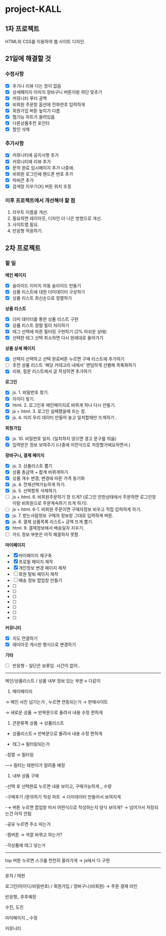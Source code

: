 # project-KALL
## 1차 프로젝트
HTML와 CSS를 이용하여 웹 사이트 디자인.

## 21일에 해결할 것
### 수정사항
- [x] 후기나 리뷰 다는 창이 없음 
- [x] 상세페이지 이미지 장바구니 버튼이랑 하단 맞추기
- [x] 커뮤니티 푸터 공백
- [x] 비회원 주문창 옵션에 전화번호 입력하게 
- [x] 회원가입 버튼 높이가 다름 
- [x] 찜기능 하트가 쏠려있음 
- [x] 다른상품추천 포인터
- [x] 할인 삭제

### 추가사항
- [x] 커뮤니티에 공지사항 추가
- [x] 커뮤니티에 리뷰 추가
- [x] 문의 완료 임시페이지 추가 나중에.
- [x] 비회원 로그인에 핸드폰 번호 추가
- [x] 파비콘 추가
- [x] 검색창 지우기(X) 버튼 위치 조정

### 이후 프로젝트에서 개선해야 할 점
1. 라우트 이름을 개선.
1. 필요하면 레이아웃, 디자인 더 나은 방향으로 개선.
1. 사이트맵 필요.
1. 반응형 적용하기.

## 2차 프로젝트
### 할 일
**메인 페이지**
- [x] 슬라이드 이미지 자동 슬라이드 만들기
- [x] 상품 리스트에 대한 더미데이터 구성하기
- [x] 상품 리스트 최신순으로 정렬하기

**상품 리스트**
- [x] 더미 데이터를 통한 상품 리스트 구현
- [x] 상품 리스트 정렬 필터 처리하기
- [x] 태그 선택에 따른 필터링 구현하기 (2% 아쉬운 상태)
- [x] 선택한 태그 선택 취소하면 다시 원래대로 돌아가기

**상품 상세 페이지**
- [x] 선택지 선택하고 선택 완료버튼 누르면 구매 리스트에 추가하기
- [ ] 추천 상품 리스트 '해당 카테고리 내에서' 랜덤하게 선별해 목록화하기
- [x] 리뷰, 질문 리스트에서 글 작성하면 추가하기

**로그인**
- [x] js. 1. 비밀번호 찾기.
- [x] 아이디 찾기.
- [x] html. 2. 로그인후 메인페이지로  바뀌게 하나 다시 만들기.
- [x] js + html. 3. 로그인 실패했을때 뜨는 창.
- [x] js. 4. 미리 우리 데이터 만들어 놓고 일치할때만 뜨게하기 .

**회원가입**
- [x] js. 10. 비밀번호 일치. (일치하지 않으면 경고 문구를 띄움)
- [x] 입력받은 정보 보여주기 (나중에 이런식으로 저장할거에요하면서.)

**장바구니, 결제 페이지**
- [x] js. 3. 상품리스트 뽑기
- [x] 상품 총금액 + 합계 바뀌게하기
- [x] 상품 개수 변경, 변경에 따른 가격 동기화
- [x] js. 4. 전체선택가능하게 하기.
- [x] js. 5. 선택항목 삭제하기.
- [ ] js + html. 6. 비회원주문하기 창 뜨게? (로그인 안한상태에서 주문하면 로그인창 이랑 비회원으로 주문계속하기 뜨게 하기).
- [ ] js + html. 6-1. 비회원 주문이면 구매자정보 비우고 직접 입력하게 하기.
- [x] js. 7. 받는사람정보 구매자 정보랑 그대로 입력하게 버튼.
- [x] js. 8. 결제 상품목록 리스트+ 금액 뜨게 뽑기.
- [x] html. 9. 결제정보에서 배송일자 지우기.
- [ ] 카드 정보 부분은 아직 해결하지 못함.

**마이페이지**
- [x] 마이페이지 재구축
- [x] 프로필 페이지 제작
- [x] 개인정보 변경 페이지 제작
- [ ] 회원 탈퇴 페이지 제작
- [ ] 배송 정보 팝업창 만들기
- [ ]
- [ ]
- [ ]
- [ ]
- [ ]
- [ ]
- [ ]

**커뮤니티**
- [x] 지도 연결하기
- [x] 레이아웃 게시판 형식으로 변경하기

**기타**
- [ ] 반응형 - 일단은 보류임. 시간이 없어..

---

 메인/상품리스트 / 상품 내부 정보 있는 부분→ 다같이

1. 메이페이지

→ 메인 사진 넘기는거 , 누르면 연동되는거 → 판매사이트 

→ 새로운 상품 → 반복문으로 돌려서 내용 수정 편하게 

1. 큰분류쪽 상품 → 상품리스트

- 상품리스트→ 반복문으로 돌려서 내용 수정 편하게 

- 태그→ 필터링되는거 

-정렬 → 필터링

—> 필터는 태현이가 알려줄 예정

1. 내부 상품 구매 

-선택 후 선택완료 누르면 내용 보이고, 구매가능하게 _ 수량

-구매후기 /문의하기 작성 파트 → 더미데이터 만들어서 보여지게 

-→ 버튼 누르면 팝업창 떠서 어떤식으로 작성하는지 양식 보이게? → 넘어가서 저장되는건 아직 안됨

-공유 누르면 주소 따는거

-찜버튼 → 색깔 바뀌고 하는거?

-각상품에 태그 넣는거 

---

top 버튼 누르면 스크롤 천천히 올라가게 → js에서 다 구현

---

윤지 / 태현

로그인(아이디/비밀번호) / 회원가입 / 장바구니(비회원) → 주문 결재 라인

반응형_ 추후예정

수진, 도진

마이페이지 _ 수정

커뮤니티